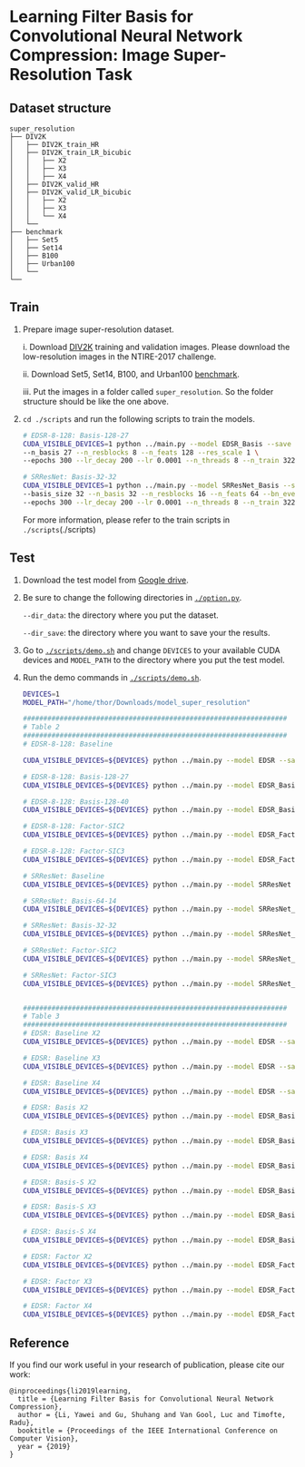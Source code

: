# Learning Filter Basis for Convolutional Neural Network Compression: Image Super-Resolution Task

## Dataset structure

    super_resolution
    ├── DIV2K
    │   ├── DIV2K_train_HR
    │   ├── DIV2K_train_LR_bicubic
    │   │   ├── X2
    │   │   ├── X3
    │   │   ├── X4
    │   ├── DIV2K_valid_HR
    │   ├── DIV2K_valid_LR_bicubic
    │   │   ├── X2
    │   │   ├── X3
    │   │   └── X4
    │   └──
    ├── benchmark
    │   ├── Set5
    │   ├── Set14
    │   ├── B100
    │   ├── Urban100
    │   └──
    └──

## Train
1. Prepare image super-resolution dataset.

   i.   Download [DIV2K](https://data.vision.ee.ethz.ch/cvl/DIV2K/) training and validation images. Please download the low-resolution images in the NTIRE-2017 challenge. 

   ii.  Download Set5, Set14, B100, and Urban100 [benchmark](https://drive.google.com/file/d/1y8kIpiAa5s-fZ_R5pd4Aq2wJFPfgXFxB/view?usp=sharing).
   
   iii. Put the images in a folder called `super_resolution`. So the folder structure should be like the one above.

2. `cd ./scripts` and run the following scripts to train the models.
    ```bash
    # EDSR-8-128: Basis-128-27
    CUDA_VISIBLE_DEVICES=1 python ../main.py --model EDSR_Basis --save EDSR_Basis --scale 4 --patch_size 192 --batch_size 16 --basis_size 128 \
    --n_basis 27 --n_resblocks 8 --n_feats 128 --res_scale 1 \
    --epochs 300 --lr_decay 200 --lr 0.0001 --n_threads 8 --n_train 32208 --data_train DIV2KSUB --data_test Set5 --save_results

    # SRResNet: Basis-32-32
    CUDA_VISIBLE_DEVICES=1 python ../main.py --model SRResNet_Basis --save SRResNet_Basis --scale 4 --patch_size 96 --batch_size 16 \
    --basis_size 32 --n_basis 32 --n_resblocks 16 --n_feats 64 --bn_every \
    --epochs 300 --lr_decay 200 --lr 0.0001 --n_threads 8 --n_train 32208 --data_train DIV2KSUB --data_test Set5 --save_results
    ```
    
    For more information, please refer to the train scripts in `./scripts`(./scripts)

## Test
1. Download the test model from [Google drive](https://drive.google.com/file/d/1dUi2GVO2QD6kNwYY71ZOA1vw0BxwNyfU/view?usp=sharing).
2. Be sure to change the following directories in [`./option.py`](./option.py).

	`--dir_data`: the directory where you put the dataset.

	`--dir_save`: the directory where you want to save your the results.
3. Go to [`./scripts/demo.sh`](./scripts/demo.sh) and change `DEVICES` to your available CUDA devices and `MODEL_PATH` to the directory where you put the test model.
4. Run the demo commands in [`./scripts/demo.sh`](./scripts/demo.sh).
    ```bash
    DEVICES=1
    MODEL_PATH="/home/thor/Downloads/model_super_resolution"

    #################################################################
    # Table 2
    #################################################################
    # EDSR-8-128: Baseline

    CUDA_VISIBLE_DEVICES=${DEVICES} python ../main.py --model EDSR --save EDSR_X4_L8 --scale 4 --n_resblocks 8 --n_feats 128 --res_scale 1 --data_test Set5 --save_results --n_GPUs 1 --test_only --pre_train "${MODEL_PATH}/EDSR_X4_L8.pt" --chop

    # EDSR-8-128: Basis-128-27
    CUDA_VISIBLE_DEVICES=${DEVICES} python ../main.py --model EDSR_Basis --save EDSR_Basis_X4_L8_B128+27 --scale 4 --basis_size 128 --n_basis 27 --n_resblocks 8 --n_feats 128 --res_scale 1 --data_test Set5 --save_results --n_GPUs 1 --test_only --pre_train "${MODEL_PATH}/EDSR_Basis_X4_L8_B128+27.pt" --chop

    # EDSR-8-128: Basis-128-40
    CUDA_VISIBLE_DEVICES=${DEVICES} python ../main.py --model EDSR_Basis --save EDSR_Basis_X4_L8_B128+40 --scale 4 --basis_size 128 --n_basis 40 --n_resblocks 8 --n_feats 128 --res_scale 1 --data_test Set5 --save_results --n_GPUs 1 --test_only --pre_train "${MODEL_PATH}/EDSR_Basis_X4_L8_B128+40.pt" --chop

    # EDSR-8-128: Factor-SIC2
    CUDA_VISIBLE_DEVICES=${DEVICES} python ../main.py --model EDSR_Factor --save EDSR_Factor_X4_L8_SIC2 --scale 4 --sic_layer 2 --n_resblocks 8 --n_feats 128 --res_scale 1 --data_test Set5 --save_results --n_GPUs 1 --test_only --pre_train "${MODEL_PATH}/EDSR_Factor_X4_L8_SIC2.pt" --chop

    # EDSR-8-128: Factor-SIC3
    CUDA_VISIBLE_DEVICES=${DEVICES} python ../main.py --model EDSR_Factor --save EDSR_Factor_X4_L8_SIC3 --scale 4 --sic_layer 3 --n_resblocks 8 --n_feats 128 --res_scale 1 --data_test Set5 --save_results --n_GPUs 1 --test_only --pre_train "${MODEL_PATH}/EDSR_Factor_X4_L8_SIC3.pt" --chop

    # SRResNet: Baseline
    CUDA_VISIBLE_DEVICES=${DEVICES} python ../main.py --model SRResNet --save SRResNet_X4_L16 --scale 4 --n_resblocks 16 --n_feats 64 --data_test Set5 --save_results --n_GPUs 1 --test_only --pre_train "${MODEL_PATH}/SRResNet_X4_L16.pt" --chop

    # SRResNet: Basis-64-14
    CUDA_VISIBLE_DEVICES=${DEVICES} python ../main.py --model SRResNet_Basis --save SRResNet_Basis_X4_L16_B64+14 --scale 4 --basis_size 64 --n_basis 14 --bn_every --n_resblocks 16 --n_feats 64 --data_test Set5 --save_results --n_GPUs 1 --test_only --pre_train "${MODEL_PATH}/SRResNet_Basis_X4_L16_B64+14.pt" --chop

    # SRResNet: Basis-32-32
    CUDA_VISIBLE_DEVICES=${DEVICES} python ../main.py --model SRResNet_Basis --save SRResNet_Basis_X4_L16_B32+32 --scale 4 --basis_size 32 --n_basis 32 --bn_every --n_resblocks 16 --n_feats 64 --data_test Set5 --save_results --n_GPUs 1 --test_only --pre_train "${MODEL_PATH}/SRResNet_Basis_X4_L16_B32+32.pt" --chop

    # SRResNet: Factor-SIC2
    CUDA_VISIBLE_DEVICES=${DEVICES} python ../main.py --model SRResNet_Factor --save SRResNet_Factor_X4_L16_SIC2 --scale 4 --sic_layer 2 --n_resblocks 16 --n_feats 64 --data_test Set5 --save_results --n_GPUs 1 --test_only --pre_train "${MODEL_PATH}/SRResNet_Factor_X4_L16_SIC2.pt" --chop

    # SRResNet: Factor-SIC3
    CUDA_VISIBLE_DEVICES=${DEVICES} python ../main.py --model SRResNet_Factor --save SRResNet_Factor_X4_L16_SIC3 --scale 4 --sic_layer 3 --n_resblocks 16 --n_feats 64 --data_test Set5 --save_results --n_GPUs 1 --test_only --pre_train "${MODEL_PATH}/SRResNet_Factor_X4_L16_SIC3.pt" --chop


    #################################################################
    # Table 3
    #################################################################
    # EDSR: Baseline X2
    CUDA_VISIBLE_DEVICES=${DEVICES} python ../main.py --model EDSR --save EDSR_X2_32 --scale 2 --n_resblocks 32 --n_feats 256 --res_scale 0.1 --data_test Set5 --save_results --n_GPUs 1 --test_only --pre_train "${MODEL_PATH}/EDSR_X2_L32.pt" --chop

    # EDSR: Baseline X3
    CUDA_VISIBLE_DEVICES=${DEVICES} python ../main.py --model EDSR --save EDSR_X3_32 --scale 3 --n_resblocks 32 --n_feats 256 --res_scale 0.1 --data_test Set5 --save_results --n_GPUs 1 --test_only --pre_train "${MODEL_PATH}/EDSR_X3_L32.pt" --chop

    # EDSR: Baseline X4
    CUDA_VISIBLE_DEVICES=${DEVICES} python ../main.py --model EDSR --save EDSR_X4_32 --scale 4 --n_resblocks 32 --n_feats 256 --res_scale 0.1 --data_test Set5 --save_results --n_GPUs 1 --test_only --pre_train "${MODEL_PATH}/EDSR_X4_L32.pt" --chop

    # EDSR: Basis X2
    CUDA_VISIBLE_DEVICES=${DEVICES} python ../main.py --model EDSR_Basis --save EDSR_Basis_X2_L32 --scale 2 --basis_size 256 --n_basis 32 --n_resblocks 32 --n_feats 256 --res_scale 0.1 --data_test Set5 --save_results --n_GPUs 1 --test_only --pre_train "${MODEL_PATH}/EDSR_Basis_X2_L32.pt" --chop

    # EDSR: Basis X3
    CUDA_VISIBLE_DEVICES=${DEVICES} python ../main.py --model EDSR_Basis --save EDSR_Basis_X3_L32 --scale 3 --basis_size 256 --n_basis 32 --n_resblocks 32 --n_feats 256 --res_scale 0.1 --data_test Set5 --save_results --n_GPUs 1 --test_only --pre_train "${MODEL_PATH}/EDSR_Basis_X3_L32.pt" --chop

    # EDSR: Basis X4
    CUDA_VISIBLE_DEVICES=${DEVICES} python ../main.py --model EDSR_Basis --save EDSR_Basis_X4_L32 --scale 4 --basis_size 256 --n_basis 32 --n_resblocks 32 --n_feats 256 --res_scale 0.1 --data_test Set5 --save_results --n_GPUs 1 --test_only --pre_train "${MODEL_PATH}/EDSR_Basis_X4_L32.pt" --chop

    # EDSR: Basis-S X2
    CUDA_VISIBLE_DEVICES=${DEVICES} python ../main.py --model EDSR_Basis --save EDSR_Basis_X2_L32U --scale 2 --share_basis --basis_size 256 --n_basis 32 --n_resblocks 32 --n_feats 256 --res_scale 0.1 --data_test Set5 --save_results --n_GPUs 1 --test_only --pre_train "${MODEL_PATH}/EDSR_Basis_X2_L32U.pt" --chop

    # EDSR: Basis-S X3
    CUDA_VISIBLE_DEVICES=${DEVICES} python ../main.py --model EDSR_Basis --save EDSR_Basis_X3_L32U --scale 3 --share_basis --basis_size 256 --n_basis 32 --n_resblocks 32 --n_feats 256 --res_scale 0.1 --data_test Set5 --save_results --n_GPUs 1 --test_only --pre_train "${MODEL_PATH}/EDSR_Basis_X3_L32U.pt" --chop

    # EDSR: Basis-S X4
    CUDA_VISIBLE_DEVICES=${DEVICES} python ../main.py --model EDSR_Basis --save EDSR_Basis_X4_L32U --scale 4 --share_basis --basis_size 256 --n_basis 32 --n_resblocks 32 --n_feats 256 --res_scale 0.1 --data_test Set5 --save_results --n_GPUs 1 --test_only --pre_train "${MODEL_PATH}/EDSR_Basis_X4_L32U.pt" --chop

    # EDSR: Factor X2
    CUDA_VISIBLE_DEVICES=${DEVICES} python ../main.py --model EDSR_Factor --save EDSR_Factor_X2_L32 --scale 2 --sic_layer 1 --n_resblocks 32 --n_feats 256 --res_scale 0.1 --data_test Set5 --save_results --n_GPUs 1 --test_only --pre_train "${MODEL_PATH}/EDSR_Factor_X2_L32.pt" --chop

    # EDSR: Factor X3
    CUDA_VISIBLE_DEVICES=${DEVICES} python ../main.py --model EDSR_Factor --save EDSR_Factor_X3_L32 --scale 3 --sic_layer 1 --n_resblocks 32 --n_feats 256 --res_scale 0.1 --data_test Set5 --save_results --n_GPUs 1 --test_only --pre_train "${MODEL_PATH}/EDSR_Factor_X3_L32.pt" --chop

    # EDSR: Factor X4
    CUDA_VISIBLE_DEVICES=${DEVICES} python ../main.py --model EDSR_Factor --save EDSR_Factor_X4_L32 --scale 4 --sic_layer 1 --n_resblocks 32 --n_feats 256 --res_scale 0.1 --data_test Set5 --save_results --n_GPUs 1 --test_only --pre_train "${MODEL_PATH}/EDSR_Factor_X4_L32.pt" --chop
    ```

## Reference
If you find our work useful in your research of publication, please cite our work:

```
@inproceedings{li2019learning,
  title = {Learning Filter Basis for Convolutional Neural Network Compression},
  author = {Li, Yawei and Gu, Shuhang and Van Gool, Luc and Timofte, Radu},
  booktitle = {Proceedings of the IEEE International Conference on Computer Vision},
  year = {2019}
}
```



